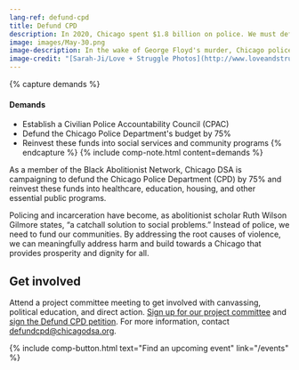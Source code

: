 ```yaml
---
lang-ref: defund-cpd
title: Defund CPD
description: In 2020, Chicago spent $1.8 billion on police. We must defund the police and fund our communities.
image: images/May-30.png
image-description: In the wake of George Floyd's murder, Chicago police brutalized, arrested, and illegally detained hundreds of civilians.
image-credit: "[Sarah-Ji/Love + Struggle Photos](http://www.loveandstrugglephotos.com/)"
---
```


{% capture demands %}
#### Demands

- Establish a Civilian Police Accountability Council (CPAC)
- Defund the Chicago Police Department's budget by 75%
- Reinvest these funds into social services and community programs
{% endcapture %}
{% include comp-note.html content=demands %}

As a member of the Black Abolitionist Network, Chicago DSA is campaigning to defund the Chicago Police Department (CPD) by 75% and reinvest these funds into healthcare, education, housing, and other essential public programs.

Policing and incarceration have become, as abolitionist scholar Ruth Wilson Gilmore states, “a catchall solution to social problems.” Instead of police, we need to fund our communities. By addressing the root causes of violence, we can meaningfully address harm and build towards a Chicago that provides prosperity and dignity for all.

## Get involved

Attend a project committee meeting to get involved with canvassing, political education, and direct action. [Sign up for our project committee](https://actionnetwork.org/forms/join-chicago-dsas-campaign-to-defund-cpd-fund-our-communities/) and [sign the Defund CPD petition](https://actionnetwork.org/forms/sign-on-to-demand-defunding-of-the-chicago-police-department). For more information, contact [defundcpd@chicagodsa.org](defundcpd@chicagodsa.org).

{% include comp-button.html text="Find an upcoming event" link="/events" %}
